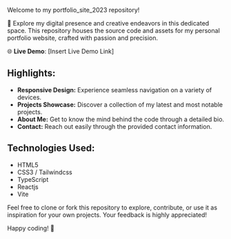 Welcome to my portfolio_site_2023 repository!

🚀 Explore my digital presence and creative endeavors in this dedicated space. This repository houses the source code and assets for my personal portfolio website, crafted with passion and precision.

🌐 **Live Demo**: [Insert Live Demo Link]

## Highlights:
- **Responsive Design:** Experience seamless navigation on a variety of devices.
- **Projects Showcase:** Discover a collection of my latest and most notable projects.
- **About Me:** Get to know the mind behind the code through a detailed bio.
- **Contact:** Reach out easily through the provided contact information.

## Technologies Used:
- HTML5
- CSS3 / Tailwindcss
- TypeScript
- Reactjs
- Vite

Feel free to clone or fork this repository to explore, contribute, or use it as inspiration for your own projects. Your feedback is highly appreciated!

Happy coding! 🚀
